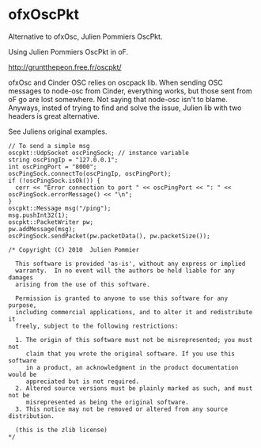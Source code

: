 ofxOscPkt
=========

Alternative to ofxOsc, Julien Pommiers OscPkt.

Using Julien Pommiers OscPkt in oF.

http://gruntthepeon.free.fr/oscpkt/

ofxOsc and Cinder OSC relies on oscpack lib. When sending OSC messages to node-osc from Cinder, everything works, but those sent from oF go are lost somewhere. Not saying that node-osc isn't to blame. Anyways, insted of trying to find and solve the issue, Julien lib with two headers is great alternative.

See Juliens original examples.

```
// To send a simple msg
oscpkt::UdpSocket oscPingSock; // instance variable
string oscPingIp = "127.0.0.1";
int oscPingPort = "8000";
oscPingSock.connectTo(oscPingIp, oscPingPort);
if (!oscPingSock.isOk()) {
  cerr << "Error connection to port " << oscPingPort << ": " << oscPingSock.errorMessage() << "\n";
}
oscpkt::Message msg("/ping");
msg.pushInt32(1);
oscpkt::PacketWriter pw;
pw.addMessage(msg);
oscPingSock.sendPacket(pw.packetData(), pw.packetSize());

```


```
/* Copyright (C) 2010  Julien Pommier

  This software is provided 'as-is', without any express or implied
  warranty.  In no event will the authors be held liable for any damages
  arising from the use of this software.

  Permission is granted to anyone to use this software for any purpose,
  including commercial applications, and to alter it and redistribute it
  freely, subject to the following restrictions:

  1. The origin of this software must not be misrepresented; you must not
     claim that you wrote the original software. If you use this software
     in a product, an acknowledgment in the product documentation would be
     appreciated but is not required.
  2. Altered source versions must be plainly marked as such, and must not be
     misrepresented as being the original software.
  3. This notice may not be removed or altered from any source distribution.

  (this is the zlib license)
*/
```

